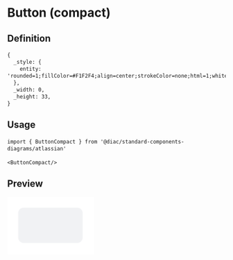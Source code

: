 # Button (compact)

## Definition

```
{
  _style: { 
    entity: 'rounded=1;fillColor=#F1F2F4;align=center;strokeColor=none;html=1;whiteSpace=wrap;fontColor=#596780;fontSize=12;sketch=0;',
  },
  _width: 0,
  _height: 33,
}
```

## Usage

```
import { ButtonCompact } from '@diac/standard-components-diagrams/atlassian'

<ButtonCompact/>
```

## Preview

<img src="./button-compact.png" width="200"/>
